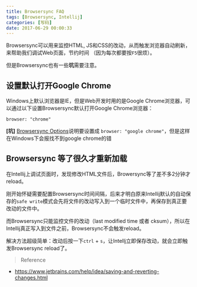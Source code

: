 ```yaml
---
title: Browsersync FAQ
tags: [Browsersync, Intellij]
categories: [写码]
date: 2017-06-29 00:00:33
---
```


Browsersync可以用来监控HTML, JS和CSS的改动，从而触发浏览器自动刷新，来帮助我们调试Web页面，节约时间 （因为每次都要按`F5`很烦）。

但是Browsersync也有一些**坑**需要注意。

<!-- more -->

## 设置默认打开Google Chrome


Windows上默认浏览器是IE，但是Web开发时用的是Google Chrome浏览器，可以通过以下设置Browsersync默认打开Google Chrome浏览器：

```
browser: "chrome"
```

**[坑]** [Browsersync Options](https://www.browsersync.io/docs/options)说明要设置成 `browser: "google chrome"`，但是这样在Windows下会报找不到google chrome的错


## Browsersync 等了很久才重新加载

在Intellij上调试页面时，发现修改HTML文件后，Browersync等了差不多2分钟才reload。

刚开始怀疑需要配置Browsersync时间间隔，后来才明白原来Intellij默认的自动保存的`safe write`模式会先将文件的改动写入到一个临时文件中，再保存到真正要改动的文件中。

而Browsersync只能监控文件的改动（last modified time 或者 cksum），所以在Intellij真正写入到文件之前，Browsersync不会触发reload。

解决方法超级简单：改动后按一下`ctrl` + `s`，让Intellj立即保存改动，就会立即触发Browsersync reload了。

> Reference

* https://www.jetbrains.com/help/idea/saving-and-reverting-changes.html